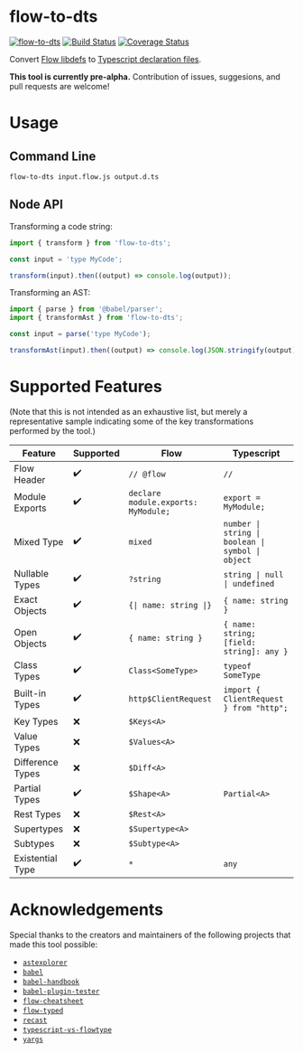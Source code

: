 # flow-to-dts
[![flow-to-dts](https://img.shields.io/npm/v/flow-to-dts.svg)](https://www.npmjs.com/package/flow-to-dts) [![Build Status](https://travis-ci.org/burnnat/flow-to-dts.svg?branch=master)](https://travis-ci.org/burnnat/flow-to-dts) [![Coverage Status](https://coveralls.io/repos/github/burnnat/flow-to-dts/badge.svg?branch=master)](https://coveralls.io/github/burnnat/flow-to-dts?branch=master)

Convert [Flow libdefs](https://flow.org/en/docs/libdefs/) to [Typescript declaration files](https://www.typescriptlang.org/docs/handbook/declaration-files/introduction.html).

**This tool is currently pre-alpha.** Contribution of issues, suggesions, and pull requests are welcome!

# Usage
## Command Line
```
flow-to-dts input.flow.js output.d.ts
```

## Node API
Transforming a code string:
```js
import { transform } from 'flow-to-dts';

const input = 'type MyCode';

transform(input).then((output) => console.log(output));
```

Transforming an AST:
```js
import { parse } from '@babel/parser';
import { transformAst } from 'flow-to-dts';

const input = parse('type MyCode');

transformAst(input).then((output) => console.log(JSON.stringify(output)));
```

# Supported Features
(Note that this is not intended as an exhaustive list, but merely a representative sample indicating some of the key transformations performed by the tool.)

| Feature          | Supported          | Flow                                | Typescript                                        |
|------------------|--------------------|-------------------------------------|---------------------------------------------------|
| Flow Header      | :heavy_check_mark: | `// @flow`                          | `// `                                             |
| Module Exports   | :heavy_check_mark: | `declare module.exports: MyModule;` | `export = MyModule;`                              |
| Mixed Type       | :heavy_check_mark: | `mixed`                             | `number \| string \| boolean \| symbol \| object` |
| Nullable Types   | :heavy_check_mark: | `?string`                           | `string \| null \| undefined`                     |
| Exact Objects    | :heavy_check_mark: | `{\| name: string \|}`              | `{ name: string }`                                |
| Open Objects     | :heavy_check_mark: | `{ name: string }`                  | `{ name: string; [field: string]: any }`          |
| Class Types      | :heavy_check_mark: | `Class<SomeType>`                   | `typeof SomeType`                                 |
| Built-in Types   | :heavy_check_mark: | `http$ClientRequest`                | `import { ClientRequest } from "http";`           |
| Key Types        | :x:                | `$Keys<A>`                          |                                                   |
| Value Types      | :x:                | `$Values<A>`                        |                                                   |
| Difference Types | :x:                | `$Diff<A>`                          |                                                   |
| Partial Types    | :heavy_check_mark: | `$Shape<A>`                         | `Partial<A>`                                      |
| Rest Types       | :x:                | `$Rest<A>`                          |                                                   |
| Supertypes       | :x:                | `$Supertype<A>`                     |                                                   |
| Subtypes         | :x:                | `$Subtype<A>`                       |                                                   |
| Existential Type | :heavy_check_mark: | `*`                                 | `any`                                             |

# Acknowledgements
Special thanks to the creators and maintainers of the following projects that made this tool possible:

- [`astexplorer`](https://astexplorer.net/)
- [`babel`](https://babeljs.io/)
- [`babel-handbook`](https://github.com/jamiebuilds/babel-handbook)
- [`babel-plugin-tester`](https://github.com/babel-utils/babel-plugin-tester)
- [`flow-cheatsheet`](https://github.com/saltycrane/flow-cheatsheet)
- [`flow-typed`](https://github.com/flow-typed/flow-typed)
- [`recast`](https://github.com/benjamn/recast)
- [`typescript-vs-flowtype`](https://github.com/niieani/typescript-vs-flowtype)
- [`yargs`](https://yargs.js.org/)